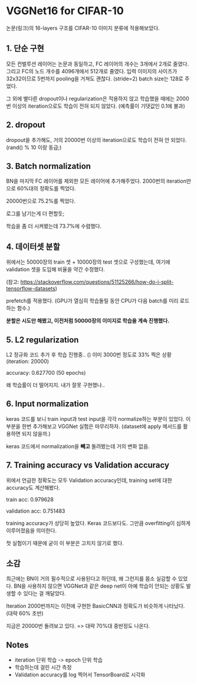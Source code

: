 # VGGNet16 for CIFAR-10

논문(링크)의 16-layers 구조를 CIFAR-10 이미지 분류에 적용해보았다.



## 1. 단순 구현

모든 컨벌루션 레이어는 논문과 동일하고, FC 레이어의 개수는 3개에서 2개로 줄였다. 그리고 FC의 노드 개수를 4096개에서 512개로 줄였다. 입력 이미지의 사이즈가 32x32이므로 5번까지 pooling을 거쳐도 괜찮다. (stride=2) batch size는 128로 주었다.

그 외에 별다른 dropout이나 regularization은 적용하지 않고 학습했을 때에는 2000번 이상의 iteration으로도 학습이 전혀 되지 않았다. (예측률이 기댓값인 0.1에 불과)

## 2. dropout

dropout을 추가해도, 거의 20000번 이상의 iteration으로도 학습이 전혀 안 되었다. (rand() % 10 이랑 동급;)

## 3. Batch normalization

BN을 마지막 FC 레이어를 제외한 모든 레이어에 추가해주었다. 2000번의 iteration만으로 60%대의 정확도를 찍었다.

20000번으로 75.2%를 찍었다.

로그를 남기는게 더 편할듯;

학습을 좀 더 시켜봤는데 73.7%에 수렴했다.



## 4. 데이터셋 분할

위에서는 50000장의 train 셋 + 10000장의 test 셋으로 구성했는데, 여기에 validation 셋을 도입해 비율을 약간 수정했다.

(참고: https://stackoverflow.com/questions/51125266/how-do-i-split-tensorflow-datasets)

prefetch를 적용했다. (GPU가 열심히 학습돌릴 동안 CPU가 다음 batch를 미리 로드하는 함수.)

**분할은 시도만 해봤고, 이전처럼 50000장의 이미지로 학습을 계속 진행했다.**



## 5. L2 regularization

L2 정규화 코드 추가 후 학습 진행중.. () 이미 3000번 정도로 33% 찍은 상황 (iteration: 20000)

accuracy: 0.627700 (50 epochs)

왜 학습률이 더 떨어지지. 내가 잘못 구현했나..



## 6. Input normalization

keras 코드를 보니 train input과 test input을 각각 normalize하는 부분이 있었다. 이 부분을 한번 추가해보고 VGGNet 실험은 마무리하자. (dataset에 apply 메서드를 활용하면 되지 않을까.)



keras 코드에서 normalization을 **빼고** 돌려봤는데 거의 변화 없음.



## 7. Training accuracy vs Validation accuracy

위에서 언급한 정확도는 모두 Validation accuracy인데, training set에 대한 accuracy도 계산해봤다.

train acc: 0.979628

validation acc: 0.751483

training accuracy가 상당히 높았다. Keras 코드보다도. 그만큼 overfitting이 심하게 이루어졌음을 의미한다.

첫 실험이기 때문에 굳이 이 부분은 고치지 않기로 했다.

## 소감

최근에는 BN이 거의 필수적으로 사용된다고 하던데, 왜 그런지를 몸소 실감할 수 있었다. BN을 사용하지 않으면 VGGNet과 같은 deep net이 아예 학습이 안되는 상황도 발생할 수 있다는 걸 깨달았다.



Iteration 2000번까지는 이전에 구현한 BasicCNN과 정확도가 비슷하게 나타났다. (대략 60% 초반)

 지금은 20000번 돌려보고 있다. => 대략 70%대 중반정도 나온다.



## Notes

- iteration 단위 학습 -> epoch 단위 학습
- 학습하는데 걸린 시간 측정
- Validation accuracy를 log 찍어서 TensorBoard로 시각화